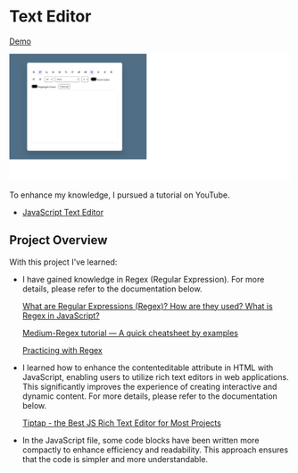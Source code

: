 # Text Editor

[Demo](https://ummahanakcantexteditor.netlify.app/)

![image](text-editor.jpg)

To enhance my knowledge, I pursued a tutorial on YouTube.

- [JavaScript Text Editor ](https://www.youtube.com/watch?v=gRyvG7PZ4m0&list=PLkC56g8fboI0HghByzVuD2Vz8ROUXfF_j&index=2&ab_channel=AsmrProg)

## Project Overview

With this project I've learned:

- I have gained knowledge in Regex (Regular Expression). For more details, please refer to the documentation below.

  [What are Regular Expressions (Regex)? How are they used? What is Regex in JavaScript?](https://www.youtube.com/watch?v=bF_zEzFQZuA&list=LL&index=1&ab_channel=kablosuzkedi)

  [Medium-Regex tutorial — A quick cheatsheet by examples](https://medium.com/factory-mind/regex-tutorial-a-simple-cheatsheet-by-examples-649dc1c3f285)

  [Practicing with Regex](https://regexr.com/)

- I learned how to enhance the contenteditable attribute in HTML with JavaScript, enabling users to utilize rich text editors in web applications. This significantly improves the experience of creating interactive and dynamic content. For more details, please refer to the documentation below.

  [Tiptap - the Best JS Rich Text Editor for Most Projects](https://www.youtube.com/watch?v=VcnROkRhJ34&ab_channel=CODEISEVERYTHING)

- In the JavaScript file, some code blocks have been written more compactly to enhance efficiency and readability. This approach ensures that the code is simpler and more understandable.
